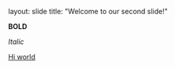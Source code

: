 layout: slide
title: "Welcome to our second slide!"


**BOLD**

*Italic*

[Hi  world](http://google.com)

